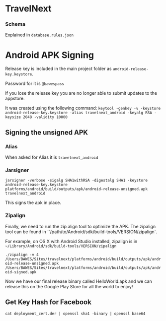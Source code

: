 # TravelNext


### Schema
Explained in `database.rules.json`

# Android APK Signing

Release key is included in the main project folder as
`android-release-key.keystore`.

Password for it is `@bawespass`

If you lose the release key you are no longer able to submit updates to the appstore.

It was created using the following command:
`keytool -genkey -v -keystore android-release-key.keystore -alias travelnext_android -keyalg RSA -keysize 2048 -validity 10000`

## Signing the unsigned APK

### Alias

When asked for Alias it is `travelnext_android`

### Jarsigner
`jarsigner -verbose -sigalg SHA1withRSA -digestalg SHA1 -keystore android-release-key.keystore platforms/android/build/outputs/apk/android-release-unsigned.apk travelnext_android`

This signs the apk in place.

### Zipalign

Finally, we need to run the zip align tool to optimize the APK. The zipalign tool can be found in ``/path/to/Android/sdk/build-tools/VERSION/zipalign`.

For example, on OS X with Android Studio installed, zipalign is in `~/Library/Android/sdk/build-tools/VERSION/zipalign`

`./zipalign -v 4 /Users/BAWES/Sites/travelnext/platforms/android/build/outputs/apk/android-release-unsigned.apk /Users/BAWES/Sites/travelnext/platforms/android/build/outputs/apk/android-signed.apk`

Now we have our final release binary called HelloWorld.apk and we can release this on the Google Play Store for all the world to enjoy!


## Get Key Hash for Facebook

`cat deployment_cert.der | openssl sha1 -binary | openssl base64`